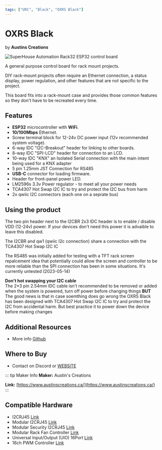 ```yaml
---
tags: ["URC", "Black", "OXRS Black"]
---
```

# OXRS Black
<p class="maker">by <b>Austins Creations</b></p>

<!-- Board Image -->
![SuperHouse Automation Rack32 ESP32 control board](/images/austins-creations/oxrs_black.jpg)

<!-- Board Description -->
A general purpose control board for rack mount projects.

DIY rack-mount projects often require an Ethernet connection, a status display, power regulation, and other features that are not specific to the project.

This board fits into a rack-mount case and provides those common features so they don't have to be recreated every time.

## Features

- **ESP32** microcontroller with **WiFi**.
- **10/100Mbps** Ethernet.
- Screw terminal block for 12-24v DC power input (12v recommended system voltage).
- 6-way IDC "I2C-Breakout" header for linking to other boards.
- 8-way IDC "SPI-LCD" header for connection to an LCD.
- 10-way IDC "KNX" an Isolated Serial connection with the main intent being used for a KNX adapter
- 5 pin 1.25mm JST Connection for RS485
- **USB-C** connector for loading firmware.
- Header for front-panel power LED.
- LM2596s 3.3v Power regulator - to meet all your power needs
- TCA4307 Hot Swap I2C IC to try and protect the I2C bus from harm
- 2x qwiic I2C connectors (each one on a seprate bus)

## Using the product

The two pin header next to the I2CBR 2x3 IDC header is to enable / disable VDD (12-24v) power. If your devices don't need this power it is advaible to leave this disabled.

The I2CBR and qw1 (qwiic I2c connection) share a connection with the TCA4307 Hot Swap I2C IC

The RS485 was initially added for testing with a TFT rack screen repalcement idea that potentially could allow the screen and controller to be more reliable than the SPI connection has been in some situations. It's currently untested (2023-05-14)

**Don't hot swapping your I2C cable**<br />
The 2*3 pin 2.54mm IDC cable isn't recommended to be removed or added when the system is powered, turn off power before changing things
**BUT** The good news is that in case soemthing does go wrong the OXRS Black has been designed with TCA4307 Hot Swap I2C IC to try and protect the I2C from accidental harm. But best practice it to power down the device before making changes


<!-- ## Supported Firmware
needs to be created (once  a board is built)
-->

<!-- ## Supported Libraries
needs to be created (once  a board is built)
-->

## Additional Resources
- More info [Github](https://github.com/austinscreations/Oxrs-Black)

## Where to Buy
- Contact on Discord or [WEBSITE](https://www.austinscreations.ca/)

<!-- ## FAQs
:::
TODO - to supply some FAQ's
::: -->

::: tip Maker Info
**Maker:** Austin's Creations

**Link:** [https://www.austinscreations.ca/](https://www.austinscreations.ca/)
:::

## Compatible Hardware
- I2CRJ45 [Link](/docs/hardware/input-devices/I2CRJ45.md)
- Modular I2CRJ45 [Link](/docs/hardware/input-devices/Modular-I2CRJ45.md)
- Modular Security I2CRJ45 [Link](/docs/hardware/input-devices/Modular-Security-I2CRJ45.md)
- Modular Rack Fan Controller [Link](/docs/hardware/controllers/rack-fan-controller.md)
- Universal Input/Output (UIO) 16Port [Link](/docs/hardware/input-output-devices/smoke-detector-sd-16port.md)
- 16ch PWM Controller [Link](/docs/hardware/output-devices/pwm-controllers.md)